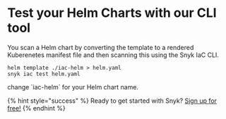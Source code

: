 # Test your Helm Charts with our CLI tool

You scan a Helm chart by converting the template to a rendered Kuberenetes manifest file and then scanning this using the Snyk IaC CLI.

```text
helm template ./iac-helm > helm.yaml
snyk iac test helm.yaml
```

change \`iac-helm\` for your Helm chart name.

{% hint style="success" %}
Ready to get started with Snyk? [Sign up for free!](https://snyk.io/login?cta=sign-up&loc=footer&page=support_docs_page/)
{% endhint %}

